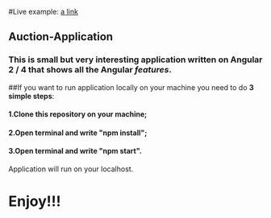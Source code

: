 #Live example: [a link](https://angular-auction.herokuapp.com/)
## Auction-Application
### This is small but very interesting application written on **Angular 2 / 4** that shows all the Angular *features*.
##If you want to run application locally on your machine you need to do **3 simple steps**:
  #### 1.Clone this repository on your machine;
  #### 2.Open terminal and write "**npm install**";
  #### 3.Open terminal and write "**npm start**".
Application will run on your localhost.
# Enjoy!!!